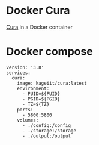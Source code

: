 # Docker Cura
[Cura](https://ultimaker.com/software/ultimaker-cura) in a Docker container

# Docker compose
```
version: '3.8'
services:
  cura:
    image: kageiit/cura:latest
    environment:
      - PUID=${PUID}
      - PGID=${PGID}
      - TZ=${TZ}
    ports:
      - 5800:5800
    volumes:
      - ./config:/config
      - ./storage:/storage
      - ./output:/output
```
